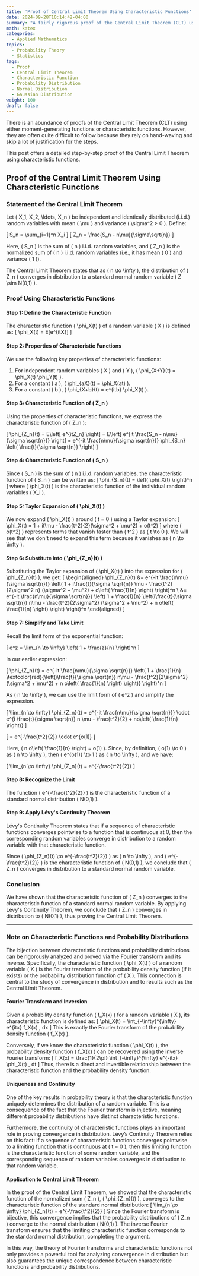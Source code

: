 ```yaml
---
title: 'Proof of Central Limit Theorem Using Characteristic Functions'
date: 2024-09-28T10:14:42-04:00
summary: "A fairly rigorous proof of the Central Limit Theorem (CLT) using characteristic functions."
math: katex
categories:
  - Applied Mathematics
topics:
  - Probability Theory
  - Statistics
tags:
  - Proof
  - Central Limit Theorem
  - Characteristic Function
  - Probability Distribution
  - Normal Distribution
  - Gaussian Distribution
weight: 100
draft: false
---
```


There is an abundance of proofs of the Central Limit Theorem (CLT) using either moment-generating functions or characteristic functions. However, they are often quite difficult to follow because they rely on hand-waving and skip a lot of justification for the steps.

This post offers a detailed step-by-step proof of the Central Limit Theorem using characteristic functions.

## Proof of the Central Limit Theorem Using Characteristic Functions

### **Statement of the Central Limit Theorem**

Let \( X_1, X_2, \ldots, X_n \) be independent and identically distributed (i.i.d.) random variables with mean \( \mu \) and variance \( \sigma^2 > 0 \). Define:

\[
S_n = \sum_{i=1}^n X_i
\]
\[
Z_n = \frac{S_n - n\mu}{\sigma\sqrt{n}}
\]

Here, \( S_n \) is the sum of \( n \) i.i.d. random variables, and \( Z_n \) is the normalized sum of \( n \) i.i.d. random variables (i.e., it has mean \( 0 \) and variance \( 1 \)).

The Central Limit Theorem states that as \( n \to \infty \), the distribution of \( Z_n \) converges in distribution to a standard normal random variable \( Z \sim N(0,1) \).

### **Proof Using Characteristic Functions**

#### **Step 1: Define the Characteristic Function**

The characteristic function \( \phi_X(t) \) of a random variable \( X \) is defined as:
\[
\phi_X(t) = E[e^{itX}]
\]

#### **Step 2: Properties of Characteristic Functions**

We use the following key properties of characteristic functions:
1. For independent random variables \( X \) and \( Y \), \( \phi_{X+Y}(t) = \phi_X(t) \phi_Y(t) \).
2. For a constant \( a \), \( \phi_{aX}(t) = \phi_X(at) \).
3. For a constant \( b \), \( \phi_{X+b}(t) = e^{itb} \phi_X(t) \).

#### **Step 3: Characteristic Function of** \( Z_n \)

Using the properties of characteristic functions, we express the characteristic function of \( Z_n \):

\[
\phi_{Z_n}(t) = E\left[ e^{itZ_n} \right] = E\left[ e^{it \frac{S_n - n\mu}{\sigma \sqrt{n}}} \right] = e^{-it \frac{n\mu}{\sigma \sqrt{n}}} \phi_{S_n} \left( \frac{t}{\sigma \sqrt{n}} \right)
\]

#### **Step 4: Characteristic Function of** \( S_n \)

Since \( S_n \) is the sum of \( n \) i.i.d. random variables, the characteristic function of \( S_n \) can be written as:
\[
\phi_{S_n}(t) = \left( \phi_X(t) \right)^n
\]
where \( \phi_X(t) \) is the characteristic function of the individual random variables \( X_i \).

#### **Step 5: Taylor Expansion of** \( \phi_X(t) \)

We now expand \( \phi_X(t) \) around \( t = 0 \) using a Taylor expansion:
\[
\phi_X(t) = 1 + it\mu - \frac{t^2}{2}(\sigma^2 + \mu^2) + o(t^2)
\]
where \( o(t^2) \) represents terms that vanish faster than \( t^2 \) as \( t \to 0 \). We will see that we don't need to expand this term because it vanishes as \( n \to \infty \).

#### **Step 6: Substitute into** \( \phi_{Z_n}(t) \)

Substituting the Taylor expansion of \( \phi_X(t) \) into the expression for \( \phi_{Z_n}(t) \), we get:
\[
\begin{aligned}
\phi_{Z_n}(t) &= e^{-it \frac{n\mu}{\sigma \sqrt{n}}} \left( 1 + i\frac{t}{\sigma \sqrt{n}} \mu - \frac{t^2}{2\sigma^2 n} (\sigma^2 + \mu^2) + o\left( \frac{1}{n} \right) \right)^n
\\
&= e^{-it \frac{n\mu}{\sigma \sqrt{n}}} \left( 1 + \frac{1}{n} \left(i\frac{t}{\sigma \sqrt{n}} n\mu - \frac{t^2}{2\sigma^2} (\sigma^2 + \mu^2) + n o\left( \frac{1}{n} \right) \right) \right)^n
\end{aligned}
\]

#### **Step 7: Simplify and Take Limit**

Recall the limit form of the exponential function:

\[
e^z = \lim_{n \to \infty} \left( 1 + \frac{z}{n} \right)^n
\]

In our earlier expression:

\[
\phi_{Z_n}(t) = e^{-it \frac{n\mu}{\sigma \sqrt{n}}} \left( 1 + \frac{1}{n} \textcolor{red}{\left(i\frac{t}{\sigma \sqrt{n}} n\mu - \frac{t^2}{2\sigma^2} (\sigma^2 + \mu^2) + n o\left( \frac{1}{n} \right) \right)} \right)^n
\]

As \( n \to \infty \), we can use the limit form of \( e^z \) and simplify the expression.

\[
\lim_{n \to \infty} \phi_{Z_n}(t) = e^{-it \frac{n\mu}{\sigma \sqrt{n}}} \cdot e^{i \frac{t}{\sigma \sqrt{n}} n \mu - \frac{t^2}{2} + no\left( \frac{1}{n} \right)}
\]

\[
= e^{-\frac{t^2}{2}} \cdot e^{o(1)}
\]

Here, \( n o\left( \frac{1}{n} \right) = o(1) \). Since, by definition, \( o(1) \to 0 \) as \( n \to \infty \), then \( e^{o(1)} \to 1 \) as \( n \to \infty \), and we have:

\[
\lim_{n \to \infty} \phi_{Z_n}(t) = e^{-\frac{t^2}{2}}
\]

#### **Step 8: Recognize the Limit**

The function \( e^{-\frac{t^2}{2}} \) is the characteristic function of a standard normal distribution \( N(0,1) \).

#### **Step 9: Apply Lévy's Continuity Theorem**

Lévy's Continuity Theorem states that if a sequence of characteristic functions converges pointwise to a function that is continuous at 0, then the corresponding random variables converge in distribution to a random variable with that characteristic function.

Since \( \phi_{Z_n}(t) \to e^{-\frac{t^2}{2}} \) as \( n \to \infty \), and \( e^{-\frac{t^2}{2}} \) is the characteristic function of \( N(0,1) \), we conclude that \( Z_n \) converges in distribution to a standard normal random variable.

### **Conclusion**

We have shown that the characteristic function of \( Z_n \) converges to the characteristic function of a standard normal random variable. By applying Lévy's Continuity Theorem, we conclude that \( Z_n \) converges in distribution to \( N(0,1) \), thus proving the Central Limit Theorem.

---

### **Note on Characteristic Functions and Probability Distributions**

The bijection between characteristic functions and probability distributions can be rigorously analyzed and proved via the Fourier transform and its inverse. Specifically, the characteristic function \( \phi_X(t) \) of a random variable \( X \) is the Fourier transform of the probability density function (if it exists) or the probability distribution function of \( X \). This connection is central to the study of convergence in distribution and to results such as the Central Limit Theorem.

#### **Fourier Transform and Inversion**

Given a probability density function \( f_X(x) \) for a random variable \( X \), its characteristic function is defined as:
\[
\phi_X(t) = \int_{-\infty}^{\infty} e^{itx} f_X(x) \, dx
\]
This is exactly the Fourier transform of the probability density function \( f_X(x) \).

Conversely, if we know the characteristic function \( \phi_X(t) \), the probability density function \( f_X(x) \) can be recovered using the inverse Fourier transform:
\[
f_X(x) = \frac{1}{2\pi} \int_{-\infty}^{\infty} e^{-itx} \phi_X(t) \, dt
\]
Thus, there is a direct and invertible relationship between the characteristic function and the probability density function.

#### **Uniqueness and Continuity**

One of the key results in probability theory is that the characteristic function uniquely determines the distribution of a random variable. This is a consequence of the fact that the Fourier transform is injective, meaning different probability distributions have distinct characteristic functions.

Furthermore, the continuity of characteristic functions plays an important role in proving convergence in distribution. Lévy’s Continuity Theorem relies on this fact: if a sequence of characteristic functions converges pointwise to a limiting function that is continuous at \( t = 0 \), then this limiting function is the characteristic function of some random variable, and the corresponding sequence of random variables converges in distribution to that random variable.

#### **Application to Central Limit Theorem**

In the proof of the Central Limit Theorem, we showed that the characteristic function of the normalized sum \( Z_n \), \( \phi_{Z_n}(t) \), converges to the characteristic function of the standard normal distribution:
\[
\lim_{n \to \infty} \phi_{Z_n}(t) = e^{-\frac{t^2}{2}}
\]
Since the Fourier transform is bijective, this convergence implies that the probability distributions of \( Z_n \) converge to the normal distribution \( N(0,1) \). The inverse Fourier transform ensures that the limiting characteristic function corresponds to the standard normal distribution, completing the argument.

In this way, the theory of Fourier transforms and characteristic functions not only provides a powerful tool for analyzing convergence in distribution but also guarantees the unique correspondence between characteristic functions and probability distributions.